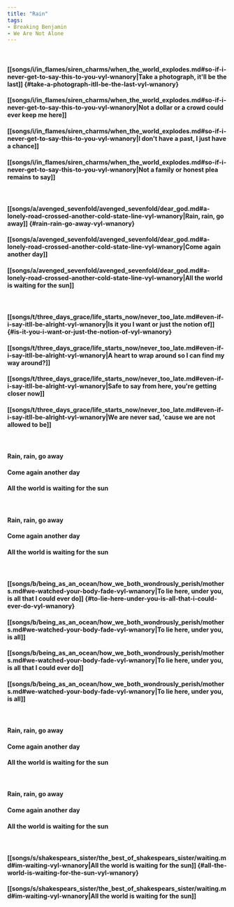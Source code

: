 ```yaml
---
title: "Rain"
tags:
- Breaking Benjamin
- We Are Not Alone
---
```

&nbsp;
#### [[songs/i/in_flames/siren_charms/when_the_world_explodes.md#so-if-i-never-get-to-say-this-to-you-vyl-wnanory|Take a photograph, it'll be the last]] {#take-a-photograph-itll-be-the-last-vyl-wnanory}
#### [[songs/i/in_flames/siren_charms/when_the_world_explodes.md#so-if-i-never-get-to-say-this-to-you-vyl-wnanory|Not a dollar or a crowd could ever keep me here]]
#### [[songs/i/in_flames/siren_charms/when_the_world_explodes.md#so-if-i-never-get-to-say-this-to-you-vyl-wnanory|I don't have a past, I just have a chance]]
#### [[songs/i/in_flames/siren_charms/when_the_world_explodes.md#so-if-i-never-get-to-say-this-to-you-vyl-wnanory|Not a family or honest plea remains to say]]
&nbsp;
#### [[songs/a/avenged_sevenfold/avenged_sevenfold/dear_god.md#a-lonely-road-crossed-another-cold-state-line-vyl-wnanory|Rain, rain, go away]] {#rain-rain-go-away-vyl-wnanory}
#### [[songs/a/avenged_sevenfold/avenged_sevenfold/dear_god.md#a-lonely-road-crossed-another-cold-state-line-vyl-wnanory|Come again another day]]
#### [[songs/a/avenged_sevenfold/avenged_sevenfold/dear_god.md#a-lonely-road-crossed-another-cold-state-line-vyl-wnanory|All the world is waiting for the sun]]
&nbsp;
#### [[songs/t/three_days_grace/life_starts_now/never_too_late.md#even-if-i-say-itll-be-alright-vyl-wnanory|Is it you I want or just the notion of]] {#is-it-you-i-want-or-just-the-notion-of-vyl-wnanory}
#### [[songs/t/three_days_grace/life_starts_now/never_too_late.md#even-if-i-say-itll-be-alright-vyl-wnanory|A heart to wrap around so I can find my way around?]]
#### [[songs/t/three_days_grace/life_starts_now/never_too_late.md#even-if-i-say-itll-be-alright-vyl-wnanory|Safe to say from here, you're getting closer now]]
#### [[songs/t/three_days_grace/life_starts_now/never_too_late.md#even-if-i-say-itll-be-alright-vyl-wnanory|We are never sad, 'cause we are not allowed to be]]
&nbsp;
#### Rain, rain, go away
#### Come again another day
#### All the world is waiting for the sun
&nbsp;
#### Rain, rain, go away
#### Come again another day
#### All the world is waiting for the sun
&nbsp;
#### [[songs/b/being_as_an_ocean/how_we_both_wondrously_perish/mothers.md#we-watched-your-body-fade-vyl-wnanory|To lie here, under you, is all that I could ever do]] {#to-lie-here-under-you-is-all-that-i-could-ever-do-vyl-wnanory}
#### [[songs/b/being_as_an_ocean/how_we_both_wondrously_perish/mothers.md#we-watched-your-body-fade-vyl-wnanory|To lie here, under you, is all]]
#### [[songs/b/being_as_an_ocean/how_we_both_wondrously_perish/mothers.md#we-watched-your-body-fade-vyl-wnanory|To lie here, under you, is all that I could ever do]]
#### [[songs/b/being_as_an_ocean/how_we_both_wondrously_perish/mothers.md#we-watched-your-body-fade-vyl-wnanory|To lie here, under you, is all]]
&nbsp;
#### Rain, rain, go away
#### Come again another day
#### All the world is waiting for the sun
&nbsp;
#### Rain, rain, go away
#### Come again another day
#### All the world is waiting for the sun
&nbsp;
#### [[songs/s/shakespears_sister/the_best_of_shakespears_sister/waiting.md#im-waiting-vyl-wnanory|All the world is waiting for the sun]] {#all-the-world-is-waiting-for-the-sun-vyl-wnanory}
#### [[songs/s/shakespears_sister/the_best_of_shakespears_sister/waiting.md#im-waiting-vyl-wnanory|All the world is waiting for the sun]]
